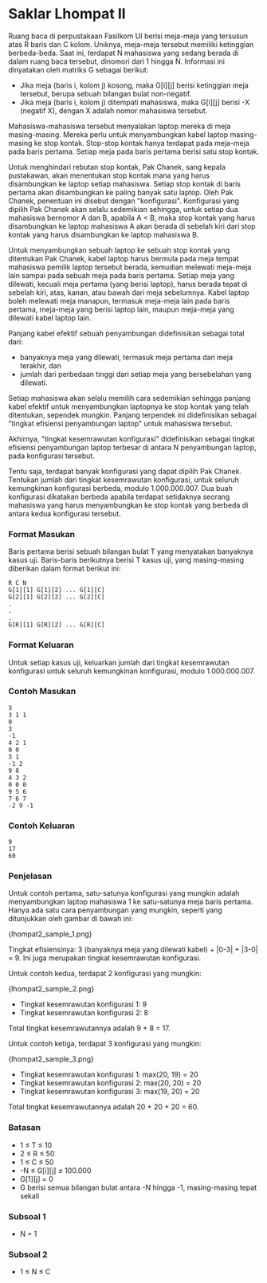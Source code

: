 # Saklar Lhompat II

Ruang baca di perpustakaan Fasilkom UI berisi meja-meja yang tersusun atas R baris dan C kolom. Uniknya, meja-meja tersebut memiliki ketinggian berbeda-beda. Saat ini, terdapat N mahasiswa yang sedang berada di dalam ruang baca tersebut, dinomori dari 1 hingga N. Informasi ini dinyatakan oleh matriks G sebagai berikut:

- Jika meja (baris i, kolom j) kosong, maka G[i][j] berisi ketinggian meja tersebut, berupa sebuah bilangan bulat non-negatif.
- Jika meja (baris i, kolom j) ditempati mahasiswa, maka G[i][j] berisi -X (negatif X), dengan X adalah nomor mahasiswa tersebut.

Mahasiswa-mahasiswa tersebut menyalakan laptop mereka di meja masing-masing. Mereka perlu untuk menyambungkan kabel laptop masing-masing ke stop kontak. Stop-stop kontak hanya terdapat pada meja-meja pada baris pertama. Setiap meja pada baris pertama berisi satu stop kontak.

Untuk menghindari rebutan stop kontak, Pak Chanek, sang kepala pustakawan, akan menentukan stop kontak mana yang harus disambungkan ke laptop setiap mahasiswa. Setiap stop kontak di baris pertama akan disambungkan ke paling banyak satu laptop. Oleh Pak Chanek, penentuan ini disebut dengan "konfigurasi". Konfigurasi yang dipilih Pak Chanek akan selalu sedemikian sehingga, untuk setiap dua mahasiswa bernomor A dan B, apabila A < B, maka stop kontak yang harus disambungkan ke laptop mahasiswa A akan berada di sebelah kiri dari stop kontak yang harus disambungkan ke laptop mahasiswa B.

Untuk menyambungkan sebuah laptop ke sebuah stop kontak yang ditentukan Pak Chanek, kabel laptop harus bermula pada meja tempat mahasiswa pemilik laptop tersebut berada, kemudian melewati meja-meja lain sampai pada sebuah meja pada baris pertama. Setiap meja yang dilewati, kecuali meja pertama (yang berisi laptop), harus berada tepat di sebelah kiri, atas, kanan, atau bawah dari meja sebelumnya. Kabel laptop boleh melewati meja manapun, termasuk meja-meja lain pada baris pertama, meja-meja yang berisi laptop lain, maupun meja-meja yang dilewati kabel laptop lain.

Panjang kabel efektif sebuah penyambungan didefinisikan sebagai total dari:

- banyaknya meja yang dilewati, termasuk meja pertama dan meja terakhir, dan
- jumlah dari perbedaan tinggi dari setiap meja yang bersebelahan yang dilewati.

Setiap mahasiswa akan selalu memilih cara sedemikian sehingga panjang kabel efektif untuk menyambungkan laptopnya ke stop kontak yang telah ditentukan, sependek mungkin. Panjang terpendek ini didefinisikan sebagai "tingkat efisiensi penyambungan laptop" untuk mahasiswa tersebut.

Akhirnya, "tingkat kesemrawutan konfigurasi" didefinisikan sebagai tingkat efisiensi penyambungan laptop terbesar di antara N penyambungan laptop, pada konfigurasi tersebut.

Tentu saja, terdapat banyak konfigurasi yang dapat dipilih Pak Chanek. Tentukan jumlah dari tingkat kesemrawutan konfigurasi, untuk seluruh kemungkinan konfigurasi berbeda, modulo 1.000.000.007. Dua buah konfigurasi dikatakan berbeda apabila terdapat setidaknya seorang mahasiswa yang harus menyambungkan ke stop kontak yang berbeda di antara kedua konfigurasi tersebut.

### Format Masukan

Baris pertama berisi sebuah bilangan bulat T yang menyatakan banyaknya kasus uji. Baris-baris berikutnya berisi T kasus uji, yang masing-masing diberikan dalam format berikut ini:

```
R C N
G[1][1] G[1][2] ... G[1][C]
G[2][1] G[2][2] ... G[2][C]
.
.
.
G[R][1] G[R][2] ... G[R][C]
```

### Format Keluaran

Untuk setiap kasus uji, keluarkan jumlah dari tingkat kesemrawutan konfigurasi untuk seluruh kemungkinan konfigurasi, modulo 1.000.000.007.

### Contoh Masukan

```
3
3 1 1
0
3
-1
4 2 1
0 0
3 1
-1 2
9 8
4 3 2
0 0 0
9 5 6
7 6 7
-2 9 -1
```

### Contoh Keluaran

```
9
17
60
```

### Penjelasan

Untuk contoh pertama, satu-satunya konfigurasi yang mungkin adalah menyambungkan laptop mahasiswa 1 ke satu-satunya meja baris pertama. Hanya ada satu cara penyambungan yang mungkin, seperti yang ditunjukkan oleh gambar di bawah ini:

{lhompat2_sample_1.png}

Tingkat efisiensinya: 3 (banyaknya meja yang dilewati kabel) + |0-3| + |3-0| = 9. Ini juga merupakan tingkat kesemrawutan konfigurasi.

Untuk contoh kedua, terdapat 2 konfigurasi yang mungkin:

{lhompat2_sample_2.png}

- Tingkat kesemrawutan konfigurasi 1: 9
- Tingkat kesemrawutan konfigurasi 2: 8

Total tingkat kesemrawutannya adalah 9 + 8 = 17.

Untuk contoh ketiga, terdapat 3 konfigurasi yang mungkin:

{lhompat2_sample_3.png}

- Tingkat kesemrawutan konfigurasi 1: max(20, 19) = 20
- Tingkat kesemrawutan konfigurasi 2: max(20, 20) = 20
- Tingkat kesemrawutan konfigurasi 3: max(19, 20) = 20

Total tingkat kesemrawutannya adalah 20 + 20 + 20 = 60.

### Batasan

- 1 ≤ T ≤ 10
- 2 ≤ R ≤ 50
- 1 ≤ C ≤ 50
- -N ≤ G[i][j] ≤ 100.000
- G[1][j] = 0
- G berisi semua bilangan bulat antara -N hingga -1, masing-masing tepat sekali

### Subsoal 1

- N = 1

### Subsoal 2

- 1 ≤ N ≤ C
